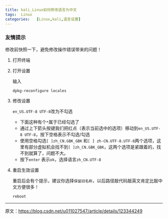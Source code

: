 ```yaml
---
title: kali_Linux如何修改语言为中文
tags:  Linux
categories:   [Linux,kali,语言设置]
---
```


### 友情提示

修改前快照一下，避免修改操作错误带来的问题！

1. 打开终端

2. 打开设置

   输入

   ```
   dpkg-reconfigure locales
   ```

3. 修改设置

   `en_US.UTF-8 UTF-8`改为不勾选

   - 下面这种有个`*`属于已经勾选了
   - 通过上下箭头按键我们把红点（表示当前选中的选项）移动到`en_US.UTF-8 UTF-8`，按下空格表示不勾选/勾选
   - 使用空格勾选`[ ]zh_CN.GBK_GBK` 和`[ ] zh-CN.UTF-8.UTF-8`两个选项，这里有部分虚拟机会找不到`[ ]zh_CN.GBK_GBK`，这两个选项是紧跟着的，找不到就算了，问题不大。
   - 按下`enter` 表示`ok`，选择语言`zh_CN.UTF-8`

4. 重启生效设置

   重启后会有个提示，建议你选择`保留旧名称`，以后路径敲代码敲英文肯定比敲中文方便很多！

   ```
   reboot
   ```

   



---

原文：https://blog.csdn.net/u011027547/article/details/123344249